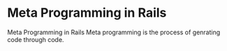 # Meta Programming in Rails
Meta Programming in Rails
Meta programming is the process of genrating code through code.
